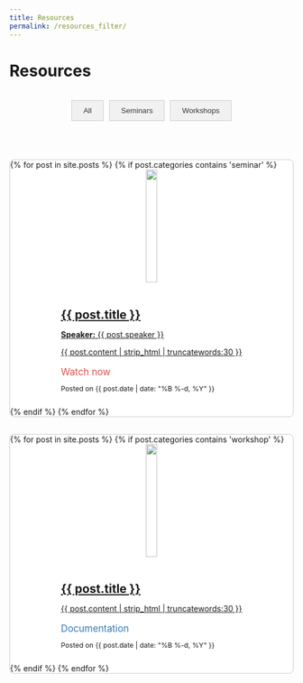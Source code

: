 ```yaml
---
title: Resources
permalink: /resources_filter/
---
```

# **Resources**
<br>

<div class="btn-group">
  <button class="btn btn-default" onclick="filterPost('all')">All</button>
  <button class="btn btn-default" onclick="filterPost('seminar')">Seminars</button>
  <button class="btn btn-default" onclick="filterPost('workshop')">Workshops</button>
</div>

<br><br>

<div id="posts" class="grid-container">
  <div class="grid-item seminar">
    {% for post in site.posts %}
      {% if post.categories contains 'seminar' %}
        <div class="list-item">
          <a href="{{ post.url | prepend: site.baseurl }}">
            <img src="/{% if post.header-img %}{{ post.header-img }}{% else %}{{ site.header-img }}{% endif %}" class="post-image">
            <div class="post-content">
              <h3 class="post-title">{{ post.title }}</h3>
              <p class="list-post-title"><strong>Speaker:</strong> {{ post.speaker }}</p>
              <p class="list-post-title">{{ post.content | strip_html | truncatewords:30 }}</p>
              <p class="list-detail" style="font-size: 1.2em;">
                <a class="video" href="{{ post.video }}"><i class="fa fa-youtube"></i> Watch now</a>
              </p>
              <p class="list-detail" style="font-size: 0.87em;">Posted on {{ post.date | date: "%B %-d, %Y" }}</p>
            </div>
          </a>
        </div>
      {% endif %}
    {% endfor %}
  </div>
  <div class="grid-item workshop">
    {% for post in site.posts %}
      {% if post.categories contains 'workshop' %}
        <div class="list-item">
          <a href="{{ post.url | prepend: site.baseurl }}">
            <img src="/{% if post.header-img %}{{ post.header-img }}{% else %}{{ site.header-img }}{% endif %}" class="post-image">
            <div class="post-content">
              <h3 class="post-title">{{ post.title }}</h3>
               <p class="list-post-title">{{ post.content | strip_html | truncatewords:30 }}</p>
                <p class="list-detail" style="font-size: 1.2em;">
                  <a class="documentation" href="{{ post.docu }}"><i class="fa fa-book"></i> Documentation</a>
                </p>
              <p class="list-detail" style="font-size: 0.87em;">Posted on {{ post.date | date: "%B %-d, %Y" }}</p>
            </div>
          </a>
        </div>
      {% endif %}
    {% endfor %}
  </div>
</div>

<script>
  function filterPost(category) {
    var posts = document.getElementById("posts").children;
    for (var i = 0; i < posts.length; i++) {
      var post = posts[i];
      if (category === 'all') {
        post.style.display = 'block';
      } else {
        if (post.classList.contains(category)) {
          post.style.display = 'block';
        } else {
          post.style.display = 'none';
        }
      }
    }
  }
</script>

<style>
  .btn-group {
    display: flex;
    justify-content: center;
    margin-bottom: 20px;
  }
  .btn {
    background-color: #f1f1f1;
    border: 1px solid #ccc;
    padding: 10px 20px;
    cursor: pointer;
    margin: 0 5px;
  }
  .btn:hover {
    background-color: #ddd;
  }
  .btn-default {
    color: #333;
  }
  .grid-container {
    display: grid;
    grid-template-columns: repeat(auto-fill, minmax(300px, 1fr));
    row-gap: 30px;  /* Increased row gap for more space between rows */
    column-gap: 20px;  /* Default column gap */
  }
  .grid-item {
    border: 1px solid #ccc;
    border-radius: 8px;
    overflow: hidden;
    background-color: #fff;
  }
  .list-item {
    display: flex;
    flex-direction: column;
    align-items: center;
  }
  .post-image {
    width: 100%;
    height: 200px; /* Reduced height for smaller images */
    object-fit: cover;
  }
  .post-content {
    padding: 15px;
  }
  .post-title {
    font-size: 1.5em;
    margin-bottom: 10px;
  }
  .list-post-title, .list-detail {
    font-size: 1em;
    margin-bottom: 10px;
  }
  .video {
    color: #d9534f;
    text-decoration: none;
  }
  .video:hover {
    text-decoration: underline;
  }
  .documentation {
    color: #337ab7;
    text-decoration: none;
  }
  .documentation:hover {
    text-decoration: underline;
  }
</style>